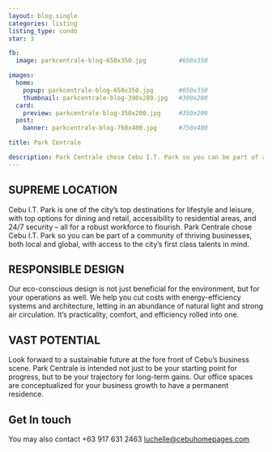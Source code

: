 ```yaml
---
layout: blog.single
categories: listing
listing_type: condo
star: 3

fb:
  image: parkcentrale-blog-650x350.jpg         #650x350

images:
  home:
    popup: parkcentrale-blog-650x350.jpg       #650x350
    thumbnail: parkcentrale-blog-390x280.jpg   #390x280
  card:
    preview: parkcentrale-blog-350x200.jpg     #350x200
  post:
    banner: parkcentrale-blog-760x400.jpg      #750x400

title: Park Centrale

description: Park Centrale chose Cebu I.T. Park so you can be part of a community of thriving businesses, both local and global, with access to the city’s first class talents in mind
---
```


## SUPREME LOCATION

Cebu I.T. Park is one of the city’s top destinations for lifestyle and leisure, with top options for dining and retail, accessibility to residential areas, and 24/7 security – all for a robust workforce to flourish. Park Centrale chose Cebu I.T. Park so you can be part of a community of thriving businesses, both local and global, with access to the city’s first class talents in mind.
 
## RESPONSIBLE DESIGN

Our eco-conscious design is not just beneficial for the environment, but for your operations as well. We help you cut costs with energy-efficiency systems and architecture, letting in an abundance of natural light and strong air circulation. It’s practicality, comfort, and efficiency rolled into one.
 
## VAST POTENTIAL

Look forward to a sustainable future at the fore front of Cebu’s business scene. Park Centrale is intended not just to be your starting point for progress, but to be your trajectory for long-term gains. Our office spaces are conceptualized for your business growth to have a permanent residence.

## Get In touch
You may also contact +63 917 631 2463 
[luchelle@cebuhomepages.com](mailto:luchelle@cebuhomepages.com)